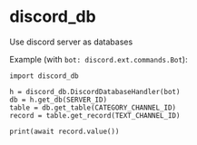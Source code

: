 # discord_db
Use discord server as databases

Example (with `bot: discord.ext.commands.Bot`):
```
import discord_db

h = discord_db.DiscordDatabaseHandler(bot)
db = h.get_db(SERVER_ID)
table = db.get_table(CATEGORY_CHANNEL_ID)
record = table.get_record(TEXT_CHANNEL_ID)

print(await record.value())
```
